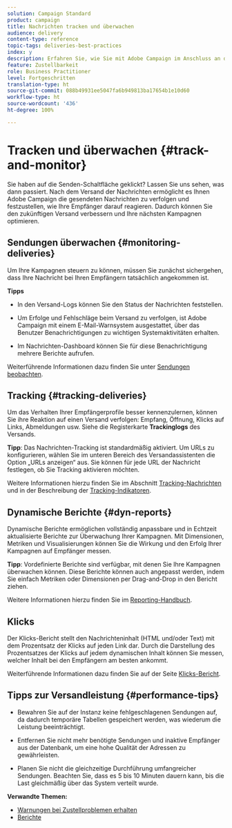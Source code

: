 ```yaml
---
solution: Campaign Standard
product: campaign
title: Nachrichten tracken und überwachen
audience: delivery
content-type: reference
topic-tags: deliveries-best-practices
index: y
description: Erfahren Sie, wie Sie mit Adobe Campaign im Anschluss an den Nachrichtenversand die gesendeten Nachrichten tracken und feststellen können, wie die Empfänger auf sie reagieren.
feature: Zustellbarkeit
role: Business Practitioner
level: Fortgeschritten
translation-type: ht
source-git-commit: 088b49931ee5047fa6b949813ba17654b1e10d60
workflow-type: ht
source-wordcount: '436'
ht-degree: 100%

---
```



# Tracken und überwachen {#track-and-monitor}

Sie haben auf die Senden-Schaltfläche geklickt? Lassen Sie uns sehen, was dann passiert. Nach dem Versand der Nachrichten ermöglicht es Ihnen Adobe Campaign die gesendeten Nachrichten zu verfolgen und festzustellen, wie Ihre Empfänger darauf reagieren. Dadurch können Sie den zukünftigen Versand verbessern und Ihre nächsten Kampagnen optimieren.

## Sendungen überwachen {#monitoring-deliveries}

Um Ihre Kampagnen steuern zu können, müssen Sie zunächst sichergehen, dass Ihre Nachricht bei Ihren Empfängern tatsächlich angekommen ist.

**Tipps**

* In den Versand-Logs können Sie den Status der Nachrichten feststellen.

* Um Erfolge und Fehlschläge beim Versand zu verfolgen, ist Adobe Campaign mit einem E-Mail-Warnsystem ausgestattet, über das Benutzer Benachrichtigungen zu wichtigen Systemaktivitäten erhalten.

* Im Nachrichten-Dashboard können Sie für diese Benachrichtigung mehrere Berichte aufrufen.

Weiterführende Informationen dazu finden Sie unter [Sendungen beobachten](../../sending/using/monitoring-a-delivery.md).

## Tracking {#tracking-deliveries}

Um das Verhalten Ihrer Empfängerprofile besser kennenzulernen, können Sie ihre Reaktion auf einen Versand verfolgen: Empfang, Öffnung, Klicks auf Links, Abmeldungen usw. Siehe die Registerkarte **Trackinglogs** des Versands.

**Tipp**: Das Nachrichten-Tracking ist standardmäßig aktiviert. Um URLs zu konfigurieren, wählen Sie im unteren Bereich des Versandassistenten die Option „URLs anzeigen“ aus. Sie können für jede URL der Nachricht festlegen, ob Sie Tracking aktivieren möchten.

Weitere Informationen hierzu finden Sie im Abschnitt [Tracking-Nachrichten](../../sending/using/tracking-messages.md) und in der Beschreibung der [Tracking-Indikatoren](../../reporting/using/tracking-indicators.md).

## Dynamische Berichte {#dyn-reports}

Dynamische Berichte ermöglichen vollständig anpassbare und in Echtzeit aktualisierte Berichte zur Überwachung Ihrer Kampagnen. Mit Dimensionen, Metriken und Visualisierungen können Sie die Wirkung und den Erfolg Ihrer Kampagnen auf Empfänger messen.

**Tipp**: Vordefinierte Berichte sind verfügbar, mit denen Sie Ihre Kampagnen überwachen können. Diese Berichte können auch angepasst werden, indem Sie einfach Metriken oder Dimensionen per Drag-and-Drop in den Bericht ziehen.

Weitere Informationen hierzu finden Sie im [Reporting-Handbuch](../../reporting/using/about-dynamic-reports.md).

## Klicks

Der Klicks-Bericht stellt den Nachrichteninhalt (HTML und/oder Text) mit dem Prozentsatz der Klicks auf jeden Link dar. Durch die Darstellung des Prozentsatzes der Klicks auf jedem dynamischen Inhalt können Sie messen, welcher Inhalt bei den Empfängern am besten ankommt.

Weiterführende Informationen dazu finden Sie auf der Seite [Klicks-Bericht](../../reporting/using/hot-clicks.md).

## Tipps zur Versandleistung {#performance-tips}

* Bewahren Sie auf der Instanz keine fehlgeschlagenen Sendungen auf, da dadurch temporäre Tabellen gespeichert werden, was wiederum die Leistung beeinträchtigt.

* Entfernen Sie nicht mehr benötigte Sendungen und inaktive Empfänger aus der Datenbank, um eine hohe Qualität der Adressen zu gewährleisten.

* Planen Sie nicht die gleichzeitige Durchführung umfangreicher Sendungen. Beachten Sie, dass es 5 bis 10 Minuten dauern kann, bis die Last gleichmäßig über das System verteilt wurde.

**Verwandte Themen:**

* [Warnungen bei Zustellproblemen erhalten](../../sending/using/receiving-alerts-when-failures-happen.md)
* [Berichte](../../reporting/using/about-dynamic-reports.md)
